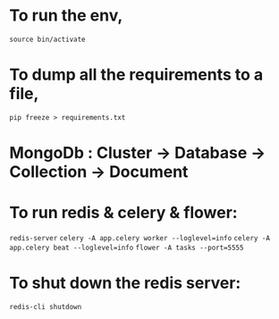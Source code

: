 # To run the env,

`source bin/activate`

# To dump all the requirements to a file,

`pip freeze > requirements.txt`

# MongoDb : Cluster -> Database -> Collection -> Document

# To run redis & celery & flower:

`redis-server`
`celery -A app.celery worker --loglevel=info`
`celery -A app.celery beat --loglevel=info`
`flower -A tasks --port=5555`

# To shut down the redis server:

`redis-cli shutdown`
